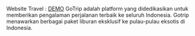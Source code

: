 Website Travel : [DEMO](https://kampus-merdeka-software-engineering.github.io/FE-2-Medan-4/)
GoTrip adalah platform yang didedikasikan untuk memberikan pengalaman perjalanan terbaik ke seluruh Indonesia. Gotrip menawarkan berbagai paket liburan eksklusif ke pulau-pulau eksotis di Indonesia.
